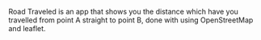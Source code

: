 Road Traveled is an app that shows you the distance which have you travelled from point A straight to point B, done with using OpenStreetMap and leaflet.
